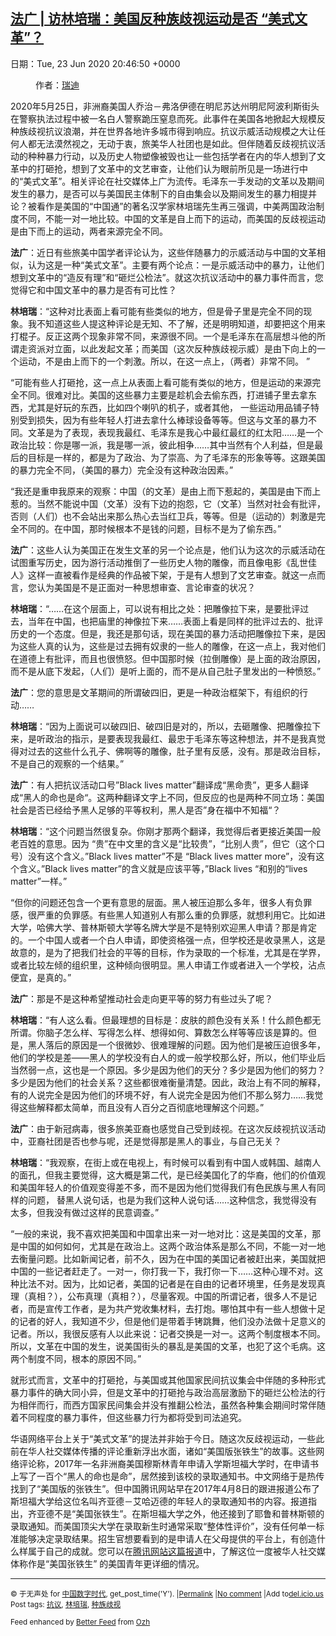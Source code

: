 [法广 | 访林培瑞：美国反种族歧视运动是否 “美式文革”？](https://chinadigitaltimes.net/chinese/2020/06/%e6%b3%95%e5%b9%bf-%e8%ae%bf%e6%9e%97%e5%9f%b9%e7%91%9e%ef%bc%9a%e7%be%8e%e5%9b%bd%e5%8f%8d%e7%a7%8d%e6%97%8f%e6%ad%a7%e8%a7%86%e8%bf%90%e5%8a%a8%e6%98%af%e5%90%a6-%e7%be%8e%e5%bc%8f/)
------
日期：Tue, 23 Jun 2020 20:46:50 +0000

<div class="t-content__main-media"><figure class="m-figure m-figure--16x9"><span class="m-from-author__by-label">作者：</span><a class="m-from-author__name" title="瑞迪" href="http://www.rfi.fr/cn/contenu/20190916-%E7%91%9E%E8%BF%AA">瑞迪</a></figure></div><p class="t-content__chapo">2020年5月25日，非洲裔美国人乔治－弗洛伊德在明尼苏达州明尼阿波利斯街头在警察执法过程中被一名白人警察跪压窒息而死。此事件在美国各地掀起大规模反种族歧视抗议浪潮，并在世界各地许多城市得到响应。抗议示威活动规模之大让任何人都无法漠然视之，无动于衷，旅美华人社团也是如此。但伴随着反歧视抗议活动的种种暴力行动，以及历史人物塑像被毁也让一些包括学者在内的华人想到了文革中的打砸抢，想到了文革中的文艺审查，让他们认为眼前所见是一场进行中的“美式文革”。相关评论在社交媒体上广为流传。毛泽东一手发动的文革以及期间发生的暴力，是否可以与美国民主体制下的自由集会以及期间发生的暴力相提并论？被看作是美国的“中国通”的著名汉学家林培瑞先生再三强调，中美两国政治制度不同，不能一对一地比较。中国的文革是自上而下的运动，而美国的反歧视运动是由下而上的运动，两者来源完全不同。</p><div class="t-content__body u-clearfix"><div class="m-interstitial"><div class="m-interstitial__ad"></div></div><p><strong>法广</strong>：近日有些旅美中国学者评论认为，这些伴随暴力的示威活动与中国的文革相似，认为这是一种“美式文革”。主要有两个论点：一是示威活动中的暴力，让他们想到文革中的“造反有理”和“砸烂公检法”。就这次抗议活动中的暴力事件而言，您觉得它和中国文革中的暴力是否有可比性？</p><p><strong>林培瑞</strong>：“这种对比表面上看可能有些类似的地方，但是骨子里是完全不同的现象。我不知道这些人提这种评论是无知、不了解，还是明明知道，却要把这个用来打棍子。反正这两个现象非常不同，来源很不同。一个是毛泽东在高层想斗他的所谓走资派对立面，以此发起文革；而美国（这次反种族歧视示威）是由下向上的一个运动，不是由上而下的一个刺激。所以，在这一点上，（两者）非常不同。 ”</p><p>“可能有些人打砸抢，这一点上从表面上看可能有类似的地方，但是运动的来源完全不同。很难对比。美国的这些暴力主要是趁机会去偷东西，打进铺子里去拿东西，尤其是好玩的东西，比如四个喇叭的机子，或者其他， 一些运动用品铺子特别受到损失，因为有些年轻人打进去拿什么棒球设备等等。但这与文革的暴力不同。文革是为了表现，表现我最红、毛泽东是我心中最红最红的红太阳……是一个政治比较：你是哪一派，我是哪一派，彼此相争……其中当然有个人利益，但是最后的目标是一样的，都是为了政治、为了崇高、为了毛泽东的形象等等。这跟美国的暴力完全不同，（美国的暴力）完全没有这种政治因素。”</p><p>“我还是重申我原来的观察：中国（的文革）是由上而下惹起的，美国是由下而上惹的。当然不能说中国（文革）没有下边的抱怨，它（文革）当然对社会有批评，否则（人们）也不会站出来那么热心去当红卫兵，等等。但是（运动的）刺激是完全不同的。在中国，那时候根本不是钱的问题，目标不是为了偷东西。”</p><div id="tms-ad-inread-7401578810413167" class="tms-ad" data-tms-ad-type="inread" data-tms-ad-provider="teads" data-tms-ad-status="idle"><div class="teads"></div></div><p><strong>法广</strong>：这些人认为美国正在发生文革的另一个论点是，他们认为这次的示威活动在试图重写历史，因为游行活动推倒了一些历史人物的雕像，而且像电影《乱世佳人》这样一直被看作是经典的作品被下架，于是有人想到了文艺审查。就这一点而言，您认为美国是不是正面对一种思想审查、言论审查的状况？</p><p><strong>林培瑞</strong>：“……在这个层面上，可以说有相比之处：把雕像拉下来，是要批评过去，当年在中国，也把庙里的神像拉下来……表面上看是同样的批评过去的、批评历史的一个态度。但是，我还是那句话，现在美国的暴力活动把雕像拉下来，是因为这些人真的认为，这些是过去拥有奴隶的一些人的雕像，在这一点上，我对他们在道德上有批评，而且也很愤怒。但中国那时候（拉倒雕像）是上面的政治原因，而不是从底下发起，（人们）是听上面的，而不是从自己肚子里发出的一种愤怒。”</p><p><strong>法广</strong>：您的意思是文革期间的所谓破四旧，更是一种政治框架下，有组织的行动……</p><p><strong>林培瑞</strong>：“因为上面说可以破四旧、破四旧是对的，所以，去砸雕像、把雕像拉下来，是听政治的指示，是要表现我最红、最忠于毛泽东等这种想法，并不是我真觉得对过去的这些什么孔子、佛啊等的雕像，肚子里有反感，没有。那是政治目标，不是自己的观察的一个结果。”</p><p><strong>法广</strong>：有人把抗议活动口号&#8221;Black lives matter&#8221;翻译成“黑命贵”，更多人翻译成“黑人的命也是命“。这两种翻译文字上不同，但反应的也是两种不同立场：美国社会是否已经给予黑人足够的平等权利，黑人是否”身在福中不知福“？</p><p><strong>林培瑞</strong>：“这个问题当然很复杂。你刚才那两个翻译，我觉得后者更接近美国一般老百姓的意思。因为 “贵”在中文里的含义是“比较贵”，“比别人贵”，但它（这个口号）没有这个含义。&#8221;Black lives matter&#8221;不是 &#8220;Black lives matter more&#8221;，没有这个含义。&#8221;Black lives matter&#8221;的含义就是应该平等，&#8221;Black lives &#8220;和别的“lives matter”一样。”</p><p>“但你的问题还包含一个更有意思的层面。黑人被压迫那么多年，很多人有负罪感，很严重的负罪感。有些黑人知道别人有那么重的负罪感，就想利用它。比如进大学，哈佛大学、普林斯顿大学等名牌大学是不是特别欢迎黑人申请？那是肯定的。一个中国人或者一个白人申请，即使资格强一点，但学校还是收录黑人，这是故意的，是为了把我们社会的平等的目标，作为录取的一个标准，尤其是在学界，或者比较左倾的组织里，这种倾向很明显。黑人申请工作或者进入一个学校，沾点便宜，是真的。”</p><p><strong>法广</strong>：那是不是这种希望推动社会走向更平等的努力有些过头了呢？</p><p><strong>林培瑞</strong>：“有人这么看。但最理想的目标是：皮肤的颜色没有关系！什么颜色都无所谓。你脑子怎么样、写得怎么样、想得如何、算数怎么样等等应该是算的。但是，黑人落后的原因是一个很微妙、很难理解的问题。因为他们是被压迫很多年，他们的学校是差——黑人的学校没有白人的或一般学校那么好，所以，他们毕业后当然弱一点，这也是一个原因。多少是因为他们的天分？多少是因为他们的努力？多少是因为他们的社会关系？这些都很难衡量清楚。因此，政治上有不同的解释，有的人说完全是因为他们的环境不好，有人说完全是因为他们不那么努力……我觉得这些解释都太简单，而且没有人百分之百彻底地理解这个问题。”</p><p><strong>法广</strong>：由于新冠病毒，很多旅美亚裔也感觉自己受到歧视。在这次反歧视抗议活动中，亚裔社团是否也参与呢，还是觉得那是黑人的事业，与自己无关？</p><p><strong>林培瑞</strong>：“我观察，在街上或在电视上，有时候可以看到有中国人或韩国、越南人的面孔，但我主要觉得，这大概是第二代，是已经美国化了的华裔，他们的价值观和美国年轻人的价值观变得差不多，而不是因为他们觉得我们有色民族与黑人有同样的问题， 替黑人说句话，也是为我们这种人说句话……这种信念，我觉得没有太多，但我没有做过这样的民意调查。”</p><div id="tms-block-47965345082035515" class="o-self-promo o-self-promo--nl" data-selfpromo-newsletter=""><div class="o-self-promo-wrapper">“一般的来说，我不喜欢把美国和中国拿出来一对一地对比：这是美国的文革，那是中国的如何如何，尤其是在政治上。这两个政治体系是那么不同，不能一对一地去衡量问题。比如新闻记者，前不久，因为在中国的美国记者被赶出来，美国就把中国的一些记者赶走了。一对一，你打我一下，我打你一下……这种心理不对。这种比法不对。因为，比如记者，美国的记者是在自由的记者环境里，任务是发现真理（真相？），公布真理（真相？），尽量客观。中国的所谓记者，很多人不是记者，而是宣传工作者，是为共产党收集材料，去打炮。哪怕其中有一些人想做十足的记者的好人，我知道不少，但是他们是带着手铐跳舞，他们没办法做十足意义的记者。所以，我很反感有人以此来说：记者交换是一对一。这两个制度根本不同。所以，文革在中国的发生，说美国街头的暴乱是美国的文革，也犯了这个毛病。这两个制度不同，根本的原因不同。”</div></div><p>就形式而言，文革中的打砸抢，与美国或其他国家民间抗议集会中伴随的多种形式暴力事件的确大同小异，但是文革中的打砸抢与政治高层激励下的砸烂公检法的行为相伴而行，而西方国家民间集会并没有推翻公检法，虽然各种集会期间时常伴随着不同程度的暴力事件，但这些暴力行为都将受到司法追究。</p><p>华语网络平台上关于“美式文革”的提法并非始于今日。随这次反歧视运动，一些此前在华人社交媒体传播的评论重新浮出水面，诸如“美国版张铁生”的故事。这些网络评论称，2017年一名非洲裔美国穆斯林青年申请入学斯坦福大学时，在申请书上写了一百个“黑人的命也是命”，居然接到该校的录取通知书。中文网络于是热传找到了“美国版的张铁生”。但中国腾讯网站早在2017年4月8日的跟进报道公布了斯坦福大学给这位名叫齐亚德－艾哈迈德的年轻人的录取通知书的内容。报道指出，齐亚德不是“美国张铁生”。在斯坦福大学之外，他还接到了耶鲁和普林斯顿的录取通知。而美国顶尖大学在录取新生时通常采取“整体性评价”，没有任何单一标准能够决定录取结果。招生官想要看到的是申请人在父母提供的平台上，有创造什么样属于自己的成就。您可以在<a href="http://news.qq.com/a/20170408/009843.htm" target="_blank" rel="noopener noreferrer">腾讯网站这篇报道</a>中，了解这位一度被华人社交媒体称作是“美国张铁生” 的美国青年更详细的情况。</p><p class="empty"></div><hr /><p><small>&copy; 于无声处 for <a href="https://chinadigitaltimes.net/chinese">中国数字时代</a>, get_post_time('Y'). |<a href="https://chinadigitaltimes.net/chinese/2020/06/%e6%b3%95%e5%b9%bf-%e8%ae%bf%e6%9e%97%e5%9f%b9%e7%91%9e%ef%bc%9a%e7%be%8e%e5%9b%bd%e5%8f%8d%e7%a7%8d%e6%97%8f%e6%ad%a7%e8%a7%86%e8%bf%90%e5%8a%a8%e6%98%af%e5%90%a6-%e7%be%8e%e5%bc%8f/">Permalink</a> |<a href="https://chinadigitaltimes.net/chinese/2020/06/%e6%b3%95%e5%b9%bf-%e8%ae%bf%e6%9e%97%e5%9f%b9%e7%91%9e%ef%bc%9a%e7%be%8e%e5%9b%bd%e5%8f%8d%e7%a7%8d%e6%97%8f%e6%ad%a7%e8%a7%86%e8%bf%90%e5%8a%a8%e6%98%af%e5%90%a6-%e7%be%8e%e5%bc%8f/#comments">No comment</a> |Add to<a href="http://del.icio.us/post?url=https://chinadigitaltimes.net/chinese/2020/06/%e6%b3%95%e5%b9%bf-%e8%ae%bf%e6%9e%97%e5%9f%b9%e7%91%9e%ef%bc%9a%e7%be%8e%e5%9b%bd%e5%8f%8d%e7%a7%8d%e6%97%8f%e6%ad%a7%e8%a7%86%e8%bf%90%e5%8a%a8%e6%98%af%e5%90%a6-%e7%be%8e%e5%bc%8f/&amp;title=法广 | 访林培瑞：美国反种族歧视运动是否 “美式文革”？">del.icio.us</a><br/>Post tags: <a href="https://chinadigitaltimes.net/chinese/tag/%e6%8a%97%e8%ae%ae/" rel="tag">抗议</a>, <a href="https://chinadigitaltimes.net/chinese/tag/%e6%9e%97%e5%9f%b9%e7%91%9e/" rel="tag">林培瑞</a>, <a href="https://chinadigitaltimes.net/chinese/tag/%e7%a7%8d%e6%97%8f%e6%ad%a7%e8%a7%86/" rel="tag">种族歧视</a><br/></small></p><p><small>Feed enhanced by <a href='http://planetozh.com/blog/my-projects/wordpress-plugin-better-feed-rss/'>Better Feed</a> from  <a href='http://planetozh.com/blog/'>Ozh</a></small></p>
